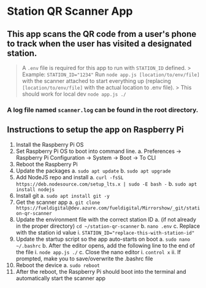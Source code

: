 # Station QR Scanner App

## This app scans the QR code from a user's phone to track when the user has visited a designated station.

> A `.env` file is required for this app to run with `STATION_ID` defined.
    > Example: `STATION_ID="1234"`
> Run `node app.js [location/to/env/file]` with the scanner attached to start everything up (replacing `[location/to/env/file]` with the actual location to .env file).
    > This should work for local dev `node app.js ./`

### A log file named `scanner.log` can be found in the root directory.


## Instructions to setup the app on Raspberry Pi
1. Install the Raspberry Pi OS
2. Set Raspberry Pi OS to boot into command line.
    a. Preferences -> Raspberry Pi Configuration -> System -> Boot -> To CLI
3. Reboot the Raspberry Pi
4. Update the packages
    a. `sudo apt update`
    b. `sudo apt upgrade`
5. Add NodeJS repo and install
    a. `curl -fsSL https://deb.nodesource.com/setup_lts.x | sudo -E bash -`
    b. `sudo apt install nodejs`
6. Install git
    a. `sudo apt install git -y`
7. Get the scanner app
    a. `git clone https://fueldigital@dev.azure.com/fueldigital/Mirrorshow/_git/station-qr-scanner `
8. Update the environment file with the correct station ID
    a. (if not already in the proper directory) `cd ~/station-qr-scanner`
    b. `nano .env`
    c. Replace with the station id value
        i. `STATION_ID="replace-this-with-station-id"`
9. Update the startup script so the app auto-starts on boot
    a. `sudo nano ~/.bashrc`
    b. After the editor opens, add the following line to the end of the file
        i. `node app.js ./`
    c. Close the nano editor
        i. `control x`
        ii. If prompted, make you to save/overwrite the .bashrc file
10. Reboot the device
    a. `sudo reboot`
11. After the reboot, the Raspberry Pi should boot into the terminal and automatically start the scanner app